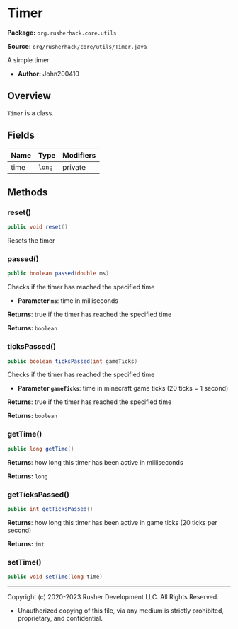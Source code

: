 # Timer

**Package:** `org.rusherhack.core.utils`

**Source:** `org/rusherhack/core/utils/Timer.java`

A simple timer
* **Author:** John200410



## Overview

`Timer` is a class.

## Fields

| Name | Type | Modifiers |
|------|------|----------|
| time | `long` | private |


## Methods

### reset()

```java
public void reset()
```

Resets the timer

### passed()

```java
public boolean passed(double ms)
```

Checks if the timer has reached the specified time
* **Parameter `ms`**: time in milliseconds


**Returns**: true if the timer has reached the specified time



**Returns:** `boolean`

### ticksPassed()

```java
public boolean ticksPassed(int gameTicks)
```

Checks if the timer has reached the specified time
* **Parameter `gameTicks`**: time in minecraft game ticks (20 ticks = 1 second)


**Returns**: true if the timer has reached the specified time



**Returns:** `boolean`

### getTime()

```java
public long getTime()
```

**Returns**: how long this timer has been active in milliseconds



**Returns:** `long`

### getTicksPassed()

```java
public int getTicksPassed()
```

**Returns**: how long this timer has been active in game ticks (20 ticks per second)



**Returns:** `int`

### setTime()

```java
public void setTime(long time)
```

---

Copyright (c) 2020-2023 Rusher Development LLC. All Rights Reserved.
* Unauthorized copying of this file, via any medium is strictly prohibited, proprietary, and confidential.
